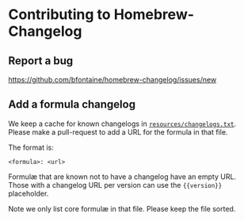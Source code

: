 # Contributing to Homebrew-Changelog

## Report a bug

<https://github.com/bfontaine/homebrew-changelog/issues/new>

## Add a formula changelog

We keep a cache for known changelogs in [`resources/changelogs.txt`][cache].
Please make a pull-request to add a URL for the formula in that file.

The format is:

```
<formula>: <url>
```

Formulæ that are known not to have a changelog have an empty URL. Those with
a changelog URL per version can use the `{{version}}` placeholder.

Note we only list core formulæ in that file. Please keep the file sorted.

[cache]: https://github.com/bfontaine/homebrew-changelog/blob/master/resources/changelogs.txt
